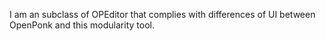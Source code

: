 I am an subclass of OPEditor that complies with differences of UI between OpenPonk and this modularity tool.